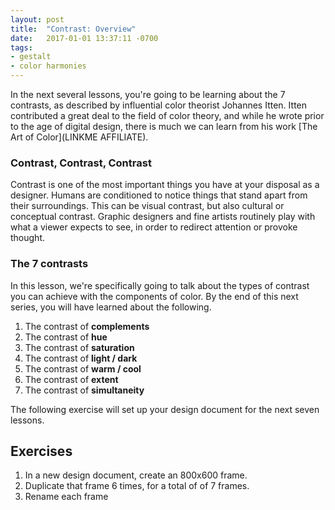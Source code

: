 ```yaml
---
layout: post
title:  "Contrast: Overview"
date:   2017-01-01 13:37:11 -0700
tags:
- gestalt
- color harmonies
---
```

In the next several lessons, you're going to be learning about the 7 contrasts, as described by influential color theorist Johannes Itten. Itten contributed a great deal to the field of color theory, and while he wrote prior to the age of digital design, there is much we can learn from his work [The Art of Color](LINKME AFFILIATE).

### Contrast, Contrast, Contrast

Contrast is one of the most important things you have at your disposal as a designer. Humans are conditioned to notice things that stand apart from their surroundings. This can be visual contrast, but also cultural or conceptual contrast. Graphic designers and fine artists routinely play with what a viewer expects to see, in order to redirect attention or provoke thought.

<!--TODO: Show a few images of famous design posters that are really contrasty / unexpected-->

### The 7 contrasts

In this lesson, we're specifically going to talk about the types of contrast you can achieve with the components of color. By the end of this next series, you will have learned about the following.

1. The contrast of **complements**
2. The contrast of **hue**
3. The contrast of **saturation**
4. The contrast of **light / dark**
5. The contrast of **warm / cool**
6. The contrast of **extent**
7. The contrast of **simultaneity**

The following exercise will set up your design document for the next seven lessons.

<!--more-->
## Exercises

1. In a new design document, create an 800x600 <span data-keyCombo="frame">frame</span>.
2. <span data-keyCombo="duplicate">Duplicate</span> that frame 6 times, for a total of of 7 frames.
3. <span data-keyCombo="rename">Rename</span> each frame

